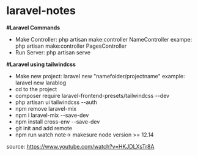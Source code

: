 # laravel-notes

**#Laravel Commands**
- Make Controller: php artisan make:controller NameController
  exampe: php artisan make:controller PagesController
- Run Server: php artisan serve

**#Laravel using tailwindcss**
- Make new project: laravel new "namefolder/projectname"
  example: laravel new larablog
- cd to the project
- composer require laravel-frontend-presets/tailwindcss --dev
- php artisan ui tailwindcss --auth
- npm remove laravel-mix
- npm i laravel-mix --save-dev
- npm install cross-env --save-dev
- git init and add remote
- npm run watch note-> makesure node version >= 12.14

source: https://www.youtube.com/watch?v=HKJDLXsTr8A
  
